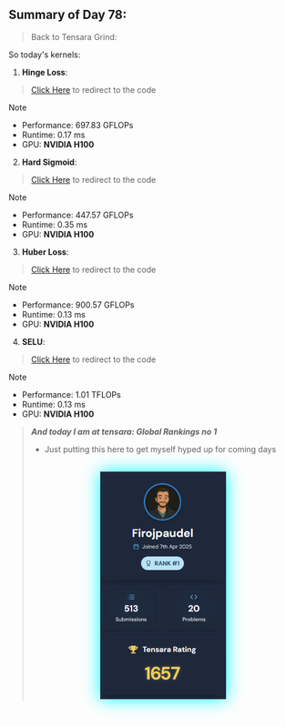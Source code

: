 ## Summary of Day 78:

> Back to Tensara Grind:

So today's kernels:

1. **Hinge Loss**:

> [Click Here](./hinge_loss.cu) to redirect to the code

> [!note]
> - Performance: $697.83 \text{ GFLOPs}$ 
> - Runtime: $0.17 \text{ ms}$
> - GPU: **NVIDIA H100**

2. **Hard Sigmoid**:

> [Click Here](./hard_sigmoid.cu) to redirect to the code

> [!note]
> - Performance: $447.57 \text{ GFLOPs}$ 
> - Runtime: $0.35 \text{ ms}$
> - GPU: **NVIDIA H100**

3. **Huber Loss**:

> [Click Here](./huber_loss.cu) to redirect to the code 

> [!note]
> - Performance: $900.57 \text{ GFLOPs}$ 
> - Runtime: $0.13 \text{ ms}$
> - GPU: **NVIDIA H100**

4. **SELU**:

> [Click Here](./selu.cu) to redirect to the code   

> [!note]
> - Performance: $1.01 \text{ TFLOPs}$
> - Runtime: $0.13 \text{ ms}$
> - GPU: **NVIDIA H100**

> ***And today I am at tensara: Global Rankings no 1***
> - Just putting this here to get myself hyped up for coming days
>
> <br>
> <div align = "center">
>   <img src="./images/rankings.png" height="400px" style="filter: drop-shadow(0 0 15px #00ffff);">
> </div>